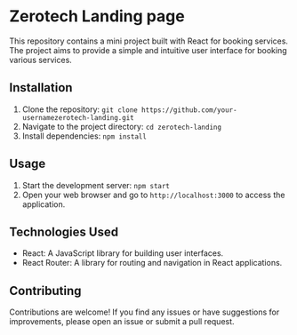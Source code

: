 # Zerotech Landing page

This repository contains a mini project built with React for booking services. The project aims to provide a simple and intuitive user interface for booking various services.

## Installation

1. Clone the repository: `git clone https://github.com/your-usernamezerotech-landing.git`
2. Navigate to the project directory: `cd zerotech-landing`
3. Install dependencies: `npm install`

## Usage

1. Start the development server: `npm start`
2. Open your web browser and go to `http://localhost:3000` to access the application.

## Technologies Used

- React: A JavaScript library for building user interfaces.
- React Router: A library for routing and navigation in React applications.

## Contributing

Contributions are welcome! If you find any issues or have suggestions for improvements, please open an issue or submit a pull request.
